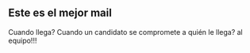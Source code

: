 Este es el mejor mail
-----------------------
Cuando llega? Cuando un candidato se compromete
a quién le llega? al equipo!!!
